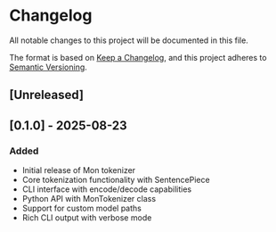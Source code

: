 # Changelog

All notable changes to this project will be documented in this file.

The format is based on [Keep a Changelog](https://keepachangelog.com/en/1.0.0/),
and this project adheres to [Semantic Versioning](https://semver.org/spec/v2.0.0.html).

## [Unreleased]

## [0.1.0] - 2025-08-23

### Added
- Initial release of Mon tokenizer
- Core tokenization functionality with SentencePiece
- CLI interface with encode/decode capabilities
- Python API with MonTokenizer class
- Support for custom model paths
- Rich CLI output with verbose mode
